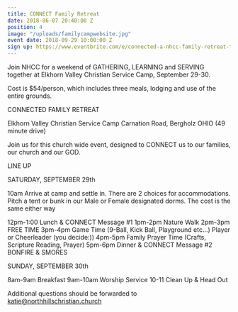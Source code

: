 ```yaml
---
title: CONNECT Family Retreat
date: 2018-06-07 20:40:00 Z
position: 4
image: "/uploads/familycampwebsite.jpg"
event date: 2018-09-29 10:00:00 Z
sign up: https://www.eventbrite.com/e/connected-a-nhcc-family-retreat-tickets-49356983065
---
```


Join NHCC for a weekend of GATHERING, LEARNING and SERVING together at Elkhorn Valley Christian Service Camp, September 29-30.

Cost is $54/person, which includes three meals, lodging and use of the entire grounds.

CONNECTED FAMILY RETREAT 

Elkhorn Valley Christian Service Camp
Carnation Road, Bergholz OHIO (49 minute drive)

Join us for this church wide event, designed to CONNECT us to our families, our church and our GOD.

LINE UP

SATURDAY, SEPTEMBER 29th

10am Arrive at camp and settle in. There are 2 choices for accommodations. Pitch a tent or bunk in our Male or Female designated dorms. The cost is the same either way

12pm-1:00 Lunch & CONNECT Message #1
1pm-2pm Nature Walk
2pm-3pm FREE TIME
3pm-4pm Game Time (9-Ball, Kick Ball, Playground etc…) Player or Cheerleader (you decide:))
4pm-5pm Family Prayer Time (Crafts, Scripture Reading, Prayer)
5pm-6pm Dinner & CONNECT Message #2
BONFIRE & SMORES

SUNDAY, SEPTEMBER 30th

8am-9am Breakfast
9am-10am Worship Service
10-11 Clean Up & Head Out


Additional questions should be forwarded to katie@northhillschristian.church